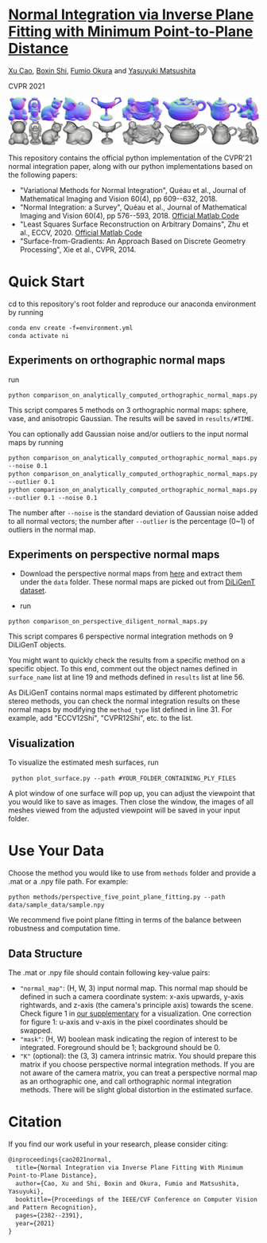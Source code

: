# [Normal Integration via Inverse Plane Fitting with Minimum Point-to-Plane Distance](https://openaccess.thecvf.com/content/CVPR2021/html/Cao_Normal_Integration_via_Inverse_Plane_Fitting_With_Minimum_Point-to-Plane_Distance_CVPR_2021_paper.html)

[Xu Cao](https://hoshino042.github.io/homepage/), [Boxin Shi](http://alumni.media.mit.edu/~shiboxin/), [Fumio Okura](http://alumni.media.mit.edu/~shiboxin/) and [Yasuyuki Matsushita](http://www-infobiz.ist.osaka-u.ac.jp/en/member/matsushita/)

CVPR 2021

![](teaser.png)

This repository contains the official python implementation of the CVPR'21 normal integration paper, along with our python implementations based on the following papers:
- "Variational Methods for Normal Integration", Quéau et al., Journal of Mathematical Imaging and Vision 60(4), pp 609--632, 2018. 
- "Normal Integration: a Survey", Quéau et al., Journal of Mathematical Imaging and Vision 60(4), pp 576--593, 2018. [Official Matlab Code](https://github.com/yqueau/normal_integration)
- "Least Squares Surface Reconstruction on Arbitrary Domains", Zhu et al., ECCV, 2020. [Official Matlab Code](https://github.com/waps101/LSQSurfaceReconstruction)
- "Surface-from-Gradients: An Approach Based on Discrete Geometry Processing", Xie et al., CVPR, 2014.
# Quick Start 
 cd to this repository's root folder and reproduce our anaconda environment by running
 
 ```
 conda env create -f=environment.yml 
 conda activate ni
 ```
 
 ## Experiments on orthographic normal maps
 run 
 ```
 python comparison_on_analytically_computed_orthographic_normal_maps.py
 ```
 
 This script compares 5 methods on 3 orthographic normal maps: sphere, vase, and anisotropic Gaussian.
 The results will be saved in `results/#TIME`.
 
 You can optionally add Gaussian noise and/or outliers to the input normal maps by running

  ```
  python comparison_on_analytically_computed_orthographic_normal_maps.py --noise 0.1
  python comparison_on_analytically_computed_orthographic_normal_maps.py --outlier 0.1
  python comparison_on_analytically_computed_orthographic_normal_maps.py --outlier 0.1 --noise 0.1
  ```
  The number after `--noise` is the standard deviation of Gaussian noise added to all normal vectors; the number after `--outlier` is the percentage (0~1) of outliers in the normal map.

## Experiments on perspective normal maps
- Download the perspective normal maps from [here](https://drive.google.com/file/d/13OpuH6MwM7-itXeLxO6WO8VhQTcKexHh/view?usp=sharing) and extract them under the `data` folder. 
These normal maps are picked out from [DiLiGenT dataset](https://sites.google.com/site/photometricstereodata/single?authuser=0).

- run
 ```
 python comparison_on_perspective_diligent_normal_maps.py
 ```

This script compares 6 perspective normal integration methods on 9 DiLiGenT objects. 

You might want to quickly check the results from a specific method on a specific object.
To this end, comment out the object names defined in `surface_name` list at line 19 and methods defined in `results` list at line 56.

As DiLiGenT contains normal maps estimated by different photometric stereo methods, 
you can check the normal integration results on these normal maps by modifying the `method_type` list defined in line 31.
For example, add "ECCV12Shi", "CVPR12Shi", etc. to the list.


## Visualization

To visualize the estimated mesh surfaces, run

``` python plot_surface.py --path #YOUR_FOLDER_CONTAINING_PLY_FILES```

A plot window of one surface will pop up, you can adjust the viewpoint that you would like to save as images.
Then close the window, the images of all meshes viewed from the adjusted viewpoint will be saved in your input folder. 

# Use Your Data

Choose the method you would like to use from `methods` folder and provide a .mat or a .npy file path.
For example:

```
python methods/perspective_five_point_plane_fitting.py --path data/sample_data/sample.npy
```

We recommend five point plane fitting in terms of the balance between robustness and computation time.

## Data Structure
The .mat or .npy file should contain following key-value pairs:
- `"normal_map"`: (H, W, 3) input normal map. This normal map should be defined in such a camera coordinate system: x-axis upwards, y-axis rightwards, and z-axis (the camera's principle axis) towards the scene. 
Check figure 1 in [our supplementary](https://openaccess.thecvf.com/content/CVPR2021/supplemental/Cao_Normal_Integration_via_CVPR_2021_supplemental.pdf) for a visualization. One correction for figure 1: u-axis and v-axis in the pixel coordinates should be swapped. 
- `"mask"`: (H, W) boolean mask indicating the region of interest to be integrated. Foreground should be 1; background should be 0.
- `"K"` (optional): the (3, 3) camera intrinsic matrix. You should prepare this matrix if you choose perspective normal integration methods. 
If you are not aware of the camera matrix, you can treat a perspective normal map as an orthographic one, and call orthographic normal integration methods.
There will be slight global distortion in the estimated surface.

# Citation
If you find our work useful in your research, please consider citing:
```
@inproceedings{cao2021normal,
  title={Normal Integration via Inverse Plane Fitting With Minimum Point-to-Plane Distance},
  author={Cao, Xu and Shi, Boxin and Okura, Fumio and Matsushita, Yasuyuki},
  booktitle={Proceedings of the IEEE/CVF Conference on Computer Vision and Pattern Recognition},
  pages={2382--2391},
  year={2021}
}
```

